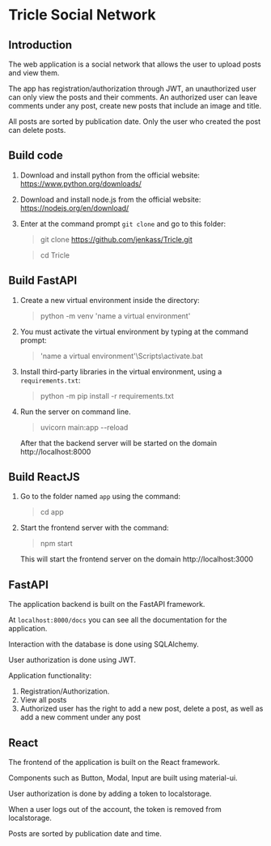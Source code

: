 # Tricle Social Network

## Introduction

The web application is a social network that allows the user to upload posts and view them.

The app has registration/authorization through JWT, an unauthorized user can only view the posts and their comments. An authorized user can leave comments under any post, create new posts that include an image and title.

All posts are sorted by publication date. Only the user who created the post can delete posts.

## Build code

1) Download and install python from the official website: https://www.python.org/downloads/

2) Download and install node.js from the official website: https://nodejs.org/en/download/

3) Enter at the command prompt ``git clone`` and go to this folder:

    > git clone https://github.com/jenkass/Tricle.git

    > cd Tricle

## Build FastAPI

1) Create a new virtual environment inside the directory:

    > python -m venv 'name a virtual environment'

2) You must activate the virtual environment by typing at the command prompt:

    > 'name a virtual environment'\Scripts\activate.bat

3) Install third-party libraries in the virtual environment, using a ``requirements.txt``:
    
    > python -m pip install -r requirements.txt

4) Run the server on command line.

    > uvicorn main:app --reload

    After that the backend server will be started on the domain http://localhost:8000

## Build ReactJS

1) Go to the folder named `app` using the command:

    > cd app

2) Start the frontend server with the command:

    > npm start
   
    This will start the frontend server on the domain http://localhost:3000

## FastAPI

The application backend is built on the FastAPI framework.

At `localhost:8000/docs` you can see all the documentation for the application.

Interaction with the database is done using SQLAlchemy.

User authorization is done using JWT.

Application functionality:
1) Registration/Authorization.
2) View all posts
3) Authorized user has the right to add a new post, delete a post, as well as add a new comment under any post

## React

The frontend of the application is built on the React framework.

Components such as Button, Modal, Input are built using material-ui.

User authorization is done by adding a token to localstorage.

When a user logs out of the account, the token is removed from localstorage.

Posts are sorted by publication date and time.
